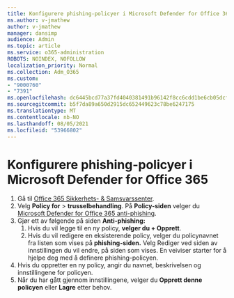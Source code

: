 ```yaml
---
title: Konfigurere phishing-policyer i Microsoft Defender for Office 365
ms.author: v-jmathew
author: v-jmathew
manager: dansimp
audience: Admin
ms.topic: article
ms.service: o365-administration
ROBOTS: NOINDEX, NOFOLLOW
localization_priority: Normal
ms.collection: Adm_O365
ms.custom:
- "9000760"
- "7391"
ms.openlocfilehash: dc6445bcd77a37fd4040381491b96142f8cc6cdd1be6cb05dcfba0c4a9a55dc5
ms.sourcegitcommit: b5f7da89a650d2915dc652449623c78be6247175
ms.translationtype: MT
ms.contentlocale: nb-NO
ms.lasthandoff: 08/05/2021
ms.locfileid: "53966802"
---
```

# <a name="set-up-anti-phishing-policies-in-microsoft-defender-for-office-365"></a>Konfigurere phishing-policyer i Microsoft Defender for Office 365

1. Gå til [Office 365 Sikkerhets- & Samsvarssenter](https://go.microsoft.com/fwlink/p/?linkid=2077143).
2. Velg **Policy for**  >  **trusselbehandling**. På **Policy-siden** velger du [Microsoft Defender for Office 365 anti-phishing](https://go.microsoft.com/fwlink/?linkid=2101369).
3. Gjør ett av følgende på siden **Anti-phishing:**
    1. Hvis du vil legge til en ny policy, **velger du + Opprett**.
    1. Hvis du vil redigere en eksisterende policy, velger du policynavnet fra listen som vises på **phishing-siden.** Velg Rediger ved siden  av innstillingen du vil endre, på siden som vises. En veiviser starter for å hjelpe deg med å definere phishing-policyen.
4. Hvis du oppretter en ny policy, angir du navnet, beskrivelsen og innstillingene for policyen.
5. Når du har gått gjennom innstillingene, velger du **Opprett denne policyen** eller **Lagre** etter behov.
